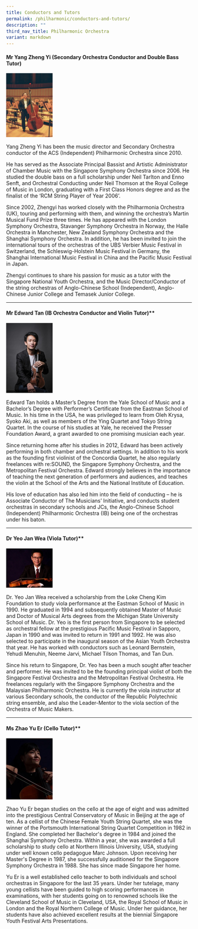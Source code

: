 ```yaml
---
title: Conductors and Tutors
permalink: /philharmonic/conductors-and-tutors/
description: ""
third_nav_title: Philharmonic Orchestra
variant: markdown
---
```

#### **Mr Yang Zheng Yi (Secondary Orchestra Conductor and Double Bass Tutor)**

<img src="/images/Performing%20Arts/Philharmonic%20Orchestra%20/Picture1.jpg" style="width:25%">
 
Yang Zheng Yi has been the music director and Secondary Orchestra conductor of the ACS (Independent) Philharmonic Orchestra since 2010.

He has served as the Associate Principal Bassist and Artistic Administrator of Chamber Music with the Singapore Symphony Orchestra since 2006. He studied the double bass on a full scholarship under Neil Tarlton and Enno Senft, and Orchestral Conducting under Neil Thomson at the Royal College of Music in London, graduating with a First Class Honors degree and as the finalist of the ‘RCM String Player of Year 2006’.

Since 2002, Zhengyi has worked closely with the Philharmonia Orchestra (UK), touring and performing with them, and winning the orchestra’s Martin Musical Fund Prize three times. He has appeared with the London Symphony Orchestra, Stavanger Symphony Orchestra in Norway, the Halle Orchestra in Manchester, New Zealand Symphony Orchestra and the Shanghai Symphony Orchestra. In addition, he has been invited to join the international tours of the orchestras of the UBS Verbier Music Festival in Switzerland, the Schleswig-Holstein Music Festival in Germany, the Shanghai International Music Festival in China and the Pacific Music Festival in Japan.

Zhengyi continues to share his passion for music as a tutor with the Singapore National Youth Orchestra, and the Music Director/Conductor of the string orchestras of Anglo-Chinese School (Independent), Anglo-Chinese Junior College and Temasek Junior College.

* * *

#### **Mr Edward Tan (IB Orchestra Conductor and Violin Tutor)****

<img src="/images/Performing%20Arts/Philharmonic%20Orchestra%20/Picture2.jpg" style="width:25%">
		 
Edward Tan holds a Master’s Degree from the Yale School of Music and a Bachelor’s Degree with Performer’s Certificate from the Eastman School of Music. In his time in the USA, he was privileged to learn from Oleh Krysa, Syoko Aki, as well as members of the Ying Quartet and Tokyo String Quartet. In the course of his studies at Yale, he received the Presser Foundation Award, a grant awarded to one promising musician each year.

Since returning home after his studies in 2012, Edward has been actively performing in both chamber and orchestral settings. In addition to his work as the founding first violinist of the Concordia Quartet, he also regularly freelances with re:SOUND, the Singapore Symphony Orchestra, and the Metropolitan Festival Orchestra. Edward strongly believes in the importance of teaching the next generation of performers and audiences, and teaches the violin at the School of the Arts and the National Institute of Education.

His love of education has also led him into the field of conducting – he is Associate Conductor of The Musicians’ Initiative, and conducts student orchestras in secondary schools and JCs, the Anglo-Chinese School (Independent) Philharmonic Orchestra (IB) being one of the orchestras under his baton.

* * *

#### **Dr Yeo Jan Wea (Viola Tutor)****

<img src="/images/Performing%20Arts/Philharmonic%20Orchestra%20/Picture3.jpg" style="width:25%">
		 
Dr. Yeo Jan Wea received a scholarship from the Loke Cheng Kim Foundation to study viola performance at the Eastman School of Music in 1990. He graduated in 1994 and subsequently obtained Master of Music and Doctor of Musical Arts degrees from the Michigan State University School of Music. Dr. Yeo is the first person from Singapore to be selected as orchestral fellow at the prestigious Pacific Music Festival in Sapporo, Japan in 1990 and was invited to return in 1991 and 1992. He was also selected to participate in the inaugural season of the Asian Youth Orchestra that year. He has worked with conductors such as Leonard Bernstein, Yehudi Menuhin, Neeme Jarvi, Michael Tilson Thomas, and Tan Dun.&nbsp;&nbsp;

Since his return to Singapore, Dr. Yeo has been a much sought after teacher and performer. He was invited to be the founding principal violist of both the Singapore Festival Orchestra and the Metropolitan Festival Orchestra. He freelances regularly with the Singapore Symphony Orchestra and the Malaysian Philharmonic Orchestra. He is currently the viola instructor at various Secondary schools, the conductor of the Republic Polytechnic string ensemble, and also the Leader-Mentor to the viola section of the Orchestra of Music Makers.

* * *

#### **Ms Zhao Yu Er (Cello Tutor)****

<img src="/images/Performing%20Arts/Philharmonic%20Orchestra%20/Picture4.jpg" style="width:25%">
		 
Zhao Yu Er began studies on the cello at the age of eight and was admitted into the prestigious Central Conservatory of Music in Beijing at the age of ten. As a cellist of the Chinese Female Youth String Quartet, she was the winner of the Portsmouth International String Quartet Competition in 1982 in England. She completed her Bachelor's degree in 1984 and joined the Shanghai Symphony Orchestra. Within a year, she was awarded a full scholarship to study cello at Northern Illinois University, USA, studying under well known cello pedagogue Marc Johnson. Upon receiving her Master's Degree in 1987, she successfully auditioned for the Singapore Symphony Orchestra in 1988. She has since made Singapore her home.&nbsp;

Yu Er is a well established cello teacher to both individuals and school orchestras in Singapore for the last 35 years. Under her tutelage, many young cellists have been guided to high scoring performances in examinations, with her students going on to renowned schools like the Cleveland School of Music in Cleveland, USA, the Royal School of Music in London and the Royal Northern College of Music. Under her guidance, her students have also achieved excellent results at the biennial Singapore Youth Festival Arts Presentations.